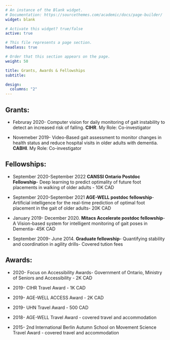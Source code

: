 ```yaml
---
# An instance of the Blank widget.
# Documentation: https://sourcethemes.com/academic/docs/page-builder/
widget: blank

# Activate this widget? true/false
active: true

# This file represents a page section.
headless: true

# Order that this section appears on the page.
weight: 50

title: Grants, Awards & Fellowships
subtitle:

design:
  columns: "2"
---
```


Grants:
----------
 * Februray 2020- Computer vision for daily monitoring of gait instability to detect an increased risk of falling. **CIHR**. My Role: Co-investigator
 
 + Novemeber 2019- Video-Based gait assessment to monitor changes in health status and reduce hospital visits in older adults with dementia. **CABHI**. My Role: Co-investigator

 Fellowships:
----------
* September 2020-September 2022 **CANSSI Ontario Postdoc Fellowship**- Deep learning to predict optimality of future foot placements in walking of older adults - 10K CAD

* September 2020-September 2021 **AGE-WELL postdoc fellowship**- Artificial intelligence for the real-time prediction of optimal foot placement in the gait of older adults- 20K CAD
 
+ January 2019- December 2020. **Mitacs Accelerate postdoc fellowship**- A Vision-based system for intelligent monitoring of gait poses in Dementia- 45K CAD

* September 2009- June 2014. **Graduate fellowship**- Quantifying stability and coordination in agility drills- Covered tution fees

Awards:
----------
* 2020- Focus on Accessibility Awards- Government of Ontario, Ministry of Seniors and Accessibility - 2K CAD

+ 2019- CIHR Travel Award - 1K CAD

* 2019- AGE-WELL ACCESS Award - 2K CAD

+ 2019- UHN Travel Award - 500 CAD

* 2018- AGE-WELL Travel Award - covered travel and accommodation

+ 2015- 2nd International Berlin Autumn School on Movement Science Travel Award - covered travel and accommodation